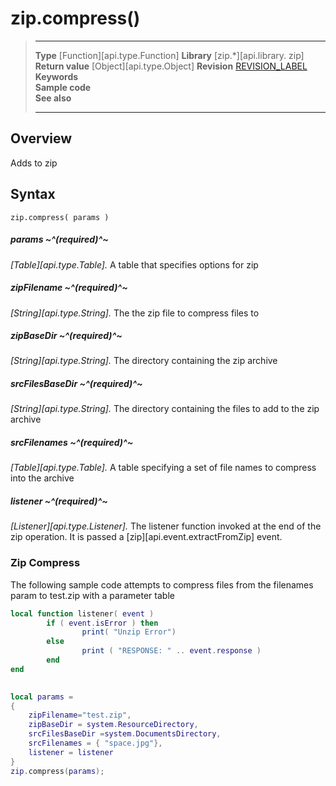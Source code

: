 # zip.compress()

> --------------------- ------------------------------------------------------------------------------------------
> __Type__              [Function][api.type.Function]
> __Library__           [zip.*][api.library. zip]
> __Return value__      [Object][api.type.Object]
> __Revision__          [REVISION_LABEL](REVISION_URL)
> __Keywords__          
> __Sample code__       
> __See also__          
>                       
>                       
>                       
> --------------------- ------------------------------------------------------------------------------------------


## Overview

Adds to zip

## Syntax

	zip.compress( params )


##### params ~^(required)^~
_[Table][api.type.Table]._ A table that specifies options for zip

##### zipFilename ~^(required)^~
_[String][api.type.String]._ The the zip file to compress files to

##### zipBaseDir ~^(required)^~
_[String][api.type.String]._ The directory containing the zip archive

##### srcFilesBaseDir ~^(required)^~
_[String][api.type.String]._ The directory containing the files to add to the zip archive

##### srcFilenames ~^(required)^~
_[Table][api.type.Table]._ A table specifying a set of file names to compress into the archive

##### listener ~^(required)^~
_[Listener][api.type.Listener]._ The listener function invoked at the end of the zip operation. It is passed a [zip][api.event.extractFromZip] event.


### Zip Compress
The following sample code attempts to compress files from the filenames param to test.zip with a parameter table

``````lua
local function listener( event )
        if ( event.isError ) then
                print( "Unzip Error")
        else
                print ( "RESPONSE: " .. event.response )
        end
end
 

local params = 
{ 
	zipFilename="test.zip",
	zipBaseDir = system.ResourceDirectory,
	srcFilesBaseDir =system.DocumentsDirectory,
	srcFilenames = { "space.jpg"},
	listener = listener
}
zip.compress(params);

``````